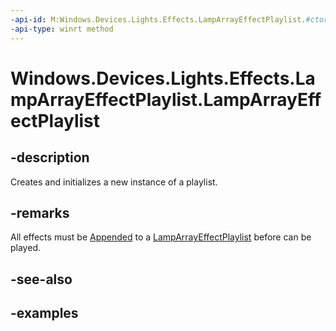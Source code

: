 ```yaml
---
-api-id: M:Windows.Devices.Lights.Effects.LampArrayEffectPlaylist.#ctor
-api-type: winrt method
---
```


<!-- Method syntax.
public LampArrayEffectPlaylist.LampArrayEffectPlaylist()
-->

# Windows.Devices.Lights.Effects.LampArrayEffectPlaylist.LampArrayEffectPlaylist

## -description
Creates and initializes a new instance of a playlist.

## -remarks
All effects must be [Appended](lamparrayeffectplaylist_append_292269384.md) to a [LampArrayEffectPlaylist](lamparrayeffectplaylist.md) before can be played.

## -see-also

## -examples

